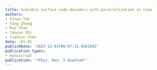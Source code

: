 ```yaml
---
title: Scalable surface code decoders with parallelization in time
authors:
- Xinyu Tan
- Fang Zhang
- Rui Chao
- Yaoyun Shi
- Jianxin Chen
date: -01-01
publishDate: '2023-12-01T00:07:31.058189Z'
publication_types:
- manuscript
publication: '*Phys. Rev. X Quantum*'
---
```

